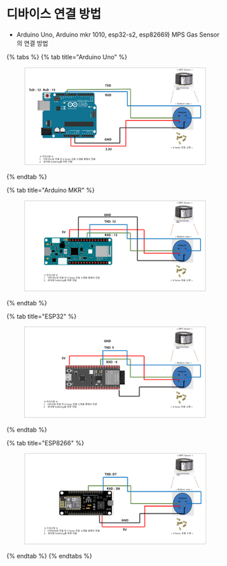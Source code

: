 # 디바이스 연결 방법

* Arduino Uno, Arduino mkr 1010, esp32-s2, esp8266와 MPS Gas Sensor의 연결 방법&#x20;



{% tabs %}
{% tab title="Arduino Uno" %}
<figure><img src="../../.gitbook/assets/디바이스_아두이노.PNG" alt=""><figcaption></figcaption></figure>
{% endtab %}

{% tab title="Arduino MKR" %}
<figure><img src="../../.gitbook/assets/디바이스_MKR.PNG" alt=""><figcaption></figcaption></figure>
{% endtab %}

{% tab title="ESP32" %}
<figure><img src="../../.gitbook/assets/디바이스_ESP32.PNG" alt=""><figcaption></figcaption></figure>
{% endtab %}

{% tab title="ESP8266" %}
<figure><img src="../../.gitbook/assets/디바이스_ESP8266.PNG" alt=""><figcaption></figcaption></figure>
{% endtab %}
{% endtabs %}









